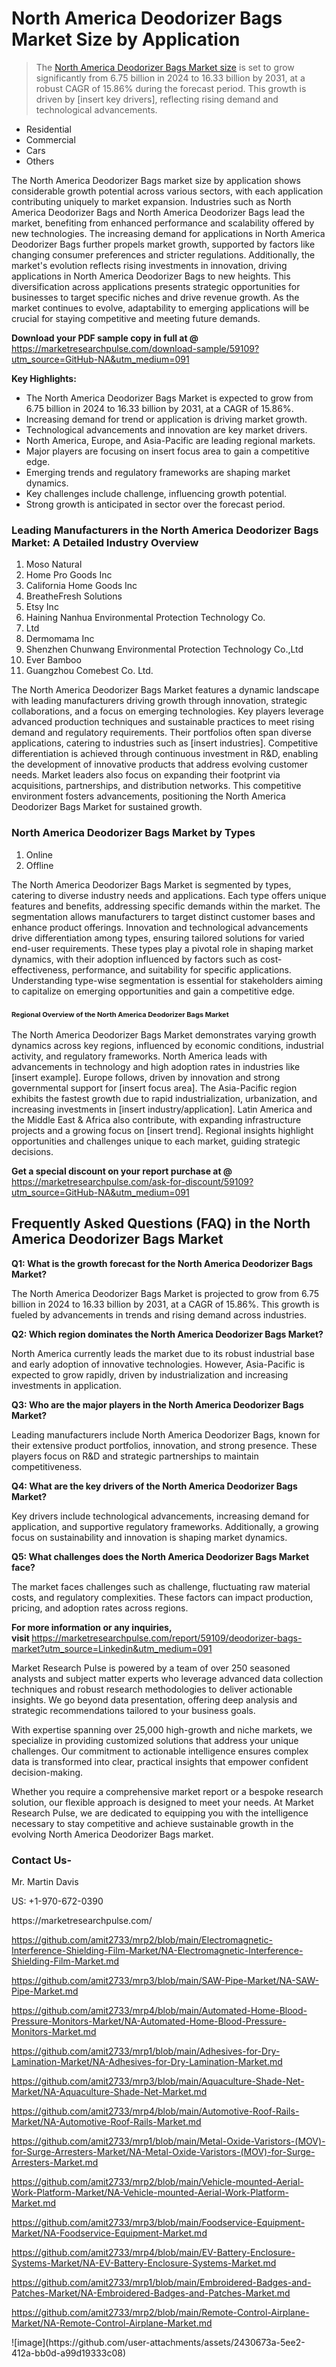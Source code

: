 <h1>North America Deodorizer Bags Market&nbsp;Size by Application</h1><blockquote><p>The <a href="https://marketresearchpulse.com/download-sample/59109?utm_source=GitHub-NA&amp;utm_medium=091">North America Deodorizer Bags Market size</a> is set to grow significantly from 6.75 billion in 2024 to 16.33 billion by 2031, at a robust CAGR of 15.86% during the forecast period. This growth is driven by [insert key drivers], reflecting rising demand and technological advancements.</p></blockquote><ul><li>Residential<li> Commercial<li> Cars<li> Others</li></ul><p>The North America Deodorizer Bags market size by application shows considerable growth potential across various sectors, with each application contributing uniquely to market expansion. Industries such as North America Deodorizer Bags and North America Deodorizer Bags lead the market, benefiting from enhanced performance and scalability offered by new technologies. The increasing demand for applications in North America Deodorizer Bags further propels market growth, supported by factors like changing consumer preferences and stricter regulations. Additionally, the market's evolution reflects rising investments in innovation, driving applications in North America Deodorizer Bags to new heights. This diversification across applications presents strategic opportunities for businesses to target specific niches and drive revenue growth. As the market continues to evolve, adaptability to emerging applications will be crucial for staying competitive and meeting future demands.</p><p><strong>Download your PDF sample copy in full at @ </strong><a href="https://marketresearchpulse.com/download-sample/59109?utm_source=GitHub-NA&amp;utm_medium=091">https://marketresearchpulse.com/download-sample/59109?utm_source=GitHub-NA&amp;utm_medium=091</a></p><p><strong>Key Highlights: </strong></p><ul><li>The North America Deodorizer Bags Market is expected to grow from 6.75 billion in 2024 to 16.33 billion by 2031, at a CAGR of 15.86%.</li><li>Increasing demand for trend or application is driving market growth.</li><li>Technological advancements and innovation are key market drivers.</li><li>North America, Europe, and Asia-Pacific are leading regional markets.</li><li>Major players are focusing on insert focus area to gain a competitive edge.</li><li>Emerging trends and regulatory frameworks are shaping market dynamics.</li><li>Key challenges include challenge, influencing growth potential.</li><li>Strong growth is anticipated in sector over the forecast period.</li></ul><h3>Leading Manufacturers in the North America Deodorizer Bags Market: A Detailed Industry Overview</h3><ol><li>Moso Natural</li><li>Home Pro Goods Inc</li><li>California Home Goods Inc</li><li>BreatheFresh Solutions</li><li>Etsy Inc</li><li>Haining Nanhua Environmental Protection Technology Co.</li><li>Ltd</li><li>Dermomama Inc</li><li>Shenzhen Chunwang Environmental Protection Technology Co.,Ltd</li><li>Ever Bamboo</li><li>Guangzhou Comebest Co. Ltd.</li></ol><div class="flex max-w-full flex-col flex-grow"><div class="min-h-8 text-message flex w-full flex-col items-end gap-2 whitespace-normal break-words [.text-message+&amp;]:mt-5" dir="auto" data-message-author-role="assistant" data-message-id="fd8432e4-4910-450d-b182-61b7bfb0a01f" data-message-model-slug="gpt-4o"><div class="flex w-full flex-col gap-1 empty:hidden first:pt-[3px]"><div class="markdown prose w-full break-words dark:prose-invert light"><p>The North America Deodorizer Bags Market features a dynamic landscape with leading manufacturers driving growth through innovation, strategic collaborations, and a focus on emerging technologies. Key players leverage advanced production techniques and sustainable practices to meet rising demand and regulatory requirements. Their portfolios often span diverse applications, catering to industries such as [insert industries]. Competitive differentiation is achieved through continuous investment in R&amp;D, enabling the development of innovative products that address evolving customer needs. Market leaders also focus on expanding their footprint via acquisitions, partnerships, and distribution networks. This competitive environment fosters advancements, positioning the North America Deodorizer Bags Market for sustained growth.</p></div></div></div></div><h3>North America Deodorizer Bags Market by Types</h3><ol><li>Online<li> Offline</li></ol><div class="flex max-w-full flex-col flex-grow"><div class="min-h-8 text-message flex w-full flex-col items-end gap-2 whitespace-normal break-words [.text-message+&amp;]:mt-5" dir="auto" data-message-author-role="assistant" data-message-id="084470be-0bb7-4664-bddf-5156b4f41249" data-message-model-slug="gpt-4o-mini"><div class="flex w-full flex-col gap-1 empty:hidden first:pt-[3px]"><div class="markdown prose w-full break-words dark:prose-invert light"><p>The North America Deodorizer Bags Market is segmented by types, catering to diverse industry needs and applications. Each type offers unique features and benefits, addressing specific demands within the market. The segmentation allows manufacturers to target distinct customer bases and enhance product offerings. Innovation and technological advancements drive differentiation among types, ensuring tailored solutions for varied end-user requirements. These types play a pivotal role in shaping market dynamics, with their adoption influenced by factors such as cost-effectiveness, performance, and suitability for specific applications. Understanding type-wise segmentation is essential for stakeholders aiming to capitalize on emerging opportunities and gain a competitive edge.</p></div></div></div></div><h3><span style="font-size: 11px;">Regional Overview of the North America Deodorizer Bags Market</span></h3><div class="flex max-w-full flex-col flex-grow"><div class="min-h-8 text-message flex w-full flex-col items-end gap-2 whitespace-normal break-words [.text-message+&amp;]:mt-5" dir="auto" data-message-author-role="assistant" data-message-id="e9038762-ce64-4e30-91c9-9bd413514231" data-message-model-slug="gpt-4o-mini"><div class="flex w-full flex-col gap-1 empty:hidden first:pt-[3px]"><div class="markdown prose w-full break-words dark:prose-invert light"><p>The North America Deodorizer Bags Market demonstrates varying growth dynamics across key regions, influenced by economic conditions, industrial activity, and regulatory frameworks. North America leads with advancements in technology and high adoption rates in industries like [insert example]. Europe follows, driven by innovation and strong governmental support for [insert focus area]. The Asia-Pacific region exhibits the fastest growth due to rapid industrialization, urbanization, and increasing investments in [insert industry/application]. Latin America and the Middle East &amp; Africa also contribute, with expanding infrastructure projects and a growing focus on [insert trend]. Regional insights highlight opportunities and challenges unique to each market, guiding strategic decisions.</p></div></div></div></div><p><strong>Get a special discount on your report purchase at @ </strong><a href="https://marketresearchpulse.com/ask-for-discount/59109?utm_source=GitHub-NA&amp;utm_medium=091">https://marketresearchpulse.com/ask-for-discount/59109?utm_source=GitHub-NA&amp;utm_medium=091</a></p><h2>Frequently Asked Questions (FAQ) in the North America Deodorizer Bags Market</h2><p><strong>Q1: What is the growth forecast for the North America Deodorizer Bags Market?</strong></p><p>The North America Deodorizer Bags Market is projected to grow from 6.75 billion in 2024 to 16.33 billion by 2031, at a CAGR of 15.86%. This growth is fueled by advancements in trends and rising demand across industries.</p><p><strong>Q2: Which region dominates the North America Deodorizer Bags Market?</strong></p><p>North America currently leads the market due to its robust industrial base and early adoption of innovative technologies. However, Asia-Pacific is expected to grow rapidly, driven by industrialization and increasing investments in application.</p><p><strong>Q3: Who are the major players in the North America Deodorizer Bags Market?</strong></p><p>Leading manufacturers include North America Deodorizer Bags, known for their extensive product portfolios, innovation, and strong presence. These players focus on R&amp;D and strategic partnerships to maintain competitiveness.</p><p><strong>Q4: What are the key drivers of the North America Deodorizer Bags Market?</strong></p><p>Key drivers include technological advancements, increasing demand for application, and supportive regulatory frameworks. Additionally, a growing focus on sustainability and innovation is shaping market dynamics.</p><p><strong>Q5: What challenges does the North America Deodorizer Bags Market face?</strong></p><p>The market faces challenges such as challenge, fluctuating raw material costs, and regulatory complexities. These factors can impact production, pricing, and adoption rates across regions.</p><p><strong>For more information or any inquiries, visit&nbsp;</strong><a href="https://marketresearchpulse.com/report/59109/deodorizer-bags-market?utm_source=Linkedin&utm_medium=091">https://marketresearchpulse.com/report/59109/deodorizer-bags-market?utm_source=Linkedin&utm_medium=091</a></p><p>Market Research Pulse is powered by a team of over 250 seasoned analysts and subject matter experts who leverage advanced data collection techniques and robust research methodologies to deliver actionable insights. We go beyond data presentation, offering deep analysis and strategic recommendations tailored to your business goals.</p><p>With expertise spanning over 25,000 high-growth and niche markets, we specialize in providing customized solutions that address your unique challenges. Our commitment to actionable intelligence ensures complex data is transformed into clear, practical insights that empower confident decision-making.</p><p>Whether you require a comprehensive market report or a bespoke research solution, our flexible approach is designed to meet your needs. At Market Research Pulse, we are dedicated to equipping you with the intelligence necessary to stay competitive and achieve sustainable growth in the evolving North America Deodorizer Bags market.</p><h3><strong>Contact Us-</strong></h3><p>Mr. Martin Davis</p><p>US: +1-970-672-0390</p><p>https://marketresearchpulse.com/</p><p><a href="https://github.com/amit2733/mrp2/blob/main/Electromagnetic-Interference-Shielding-Film-Market/NA-Electromagnetic-Interference-Shielding-Film-Market.md">https://github.com/amit2733/mrp2/blob/main/Electromagnetic-Interference-Shielding-Film-Market/NA-Electromagnetic-Interference-Shielding-Film-Market.md</a></p><p><a href="https://github.com/amit2733/mrp3/blob/main/SAW-Pipe-Market/NA-SAW-Pipe-Market.md">https://github.com/amit2733/mrp3/blob/main/SAW-Pipe-Market/NA-SAW-Pipe-Market.md</a></p><p><a href="https://github.com/amit2733/mrp4/blob/main/Automated-Home-Blood-Pressure-Monitors-Market/NA-Automated-Home-Blood-Pressure-Monitors-Market.md">https://github.com/amit2733/mrp4/blob/main/Automated-Home-Blood-Pressure-Monitors-Market/NA-Automated-Home-Blood-Pressure-Monitors-Market.md</a></p><p><a href="https://github.com/amit2733/mrp1/blob/main/Adhesives-for-Dry-Lamination-Market/NA-Adhesives-for-Dry-Lamination-Market.md">https://github.com/amit2733/mrp1/blob/main/Adhesives-for-Dry-Lamination-Market/NA-Adhesives-for-Dry-Lamination-Market.md</a></p><p><a href="https://github.com/amit2733/mrp3/blob/main/Aquaculture-Shade-Net-Market/NA-Aquaculture-Shade-Net-Market.md">https://github.com/amit2733/mrp3/blob/main/Aquaculture-Shade-Net-Market/NA-Aquaculture-Shade-Net-Market.md</a></p><p><a href="https://github.com/amit2733/mrp4/blob/main/Automotive-Roof-Rails-Market/NA-Automotive-Roof-Rails-Market.md">https://github.com/amit2733/mrp4/blob/main/Automotive-Roof-Rails-Market/NA-Automotive-Roof-Rails-Market.md</a></p><p><a href="https://github.com/amit2733/mrp1/blob/main/Metal-Oxide-Varistors-(MOV)-for-Surge-Arresters-Market/NA-Metal-Oxide-Varistors-(MOV)-for-Surge-Arresters-Market.md">https://github.com/amit2733/mrp1/blob/main/Metal-Oxide-Varistors-(MOV)-for-Surge-Arresters-Market/NA-Metal-Oxide-Varistors-(MOV)-for-Surge-Arresters-Market.md</a></p><p><a href="https://github.com/amit2733/mrp2/blob/main/Vehicle-mounted-Aerial-Work-Platform-Market/NA-Vehicle-mounted-Aerial-Work-Platform-Market.md">https://github.com/amit2733/mrp2/blob/main/Vehicle-mounted-Aerial-Work-Platform-Market/NA-Vehicle-mounted-Aerial-Work-Platform-Market.md</a></p><p><a href="https://github.com/amit2733/mrp3/blob/main/Foodservice-Equipment-Market/NA-Foodservice-Equipment-Market.md">https://github.com/amit2733/mrp3/blob/main/Foodservice-Equipment-Market/NA-Foodservice-Equipment-Market.md</a></p><p><a href="https://github.com/amit2733/mrp4/blob/main/EV-Battery-Enclosure-Systems-Market/NA-EV-Battery-Enclosure-Systems-Market.md">https://github.com/amit2733/mrp4/blob/main/EV-Battery-Enclosure-Systems-Market/NA-EV-Battery-Enclosure-Systems-Market.md</a></p><p><a href="https://github.com/amit2733/mrp1/blob/main/Embroidered-Badges-and-Patches-Market/NA-Embroidered-Badges-and-Patches-Market.md">https://github.com/amit2733/mrp1/blob/main/Embroidered-Badges-and-Patches-Market/NA-Embroidered-Badges-and-Patches-Market.md</a></p><p><a href="https://github.com/amit2733/mrp2/blob/main/Remote-Control-Airplane-Market/NA-Remote-Control-Airplane-Market.md">https://github.com/amit2733/mrp2/blob/main/Remote-Control-Airplane-Market/NA-Remote-Control-Airplane-Market.md</a></p>
![image](https://github.com/user-attachments/assets/2430673a-5ee2-412a-bb0d-a99d19333c08)

